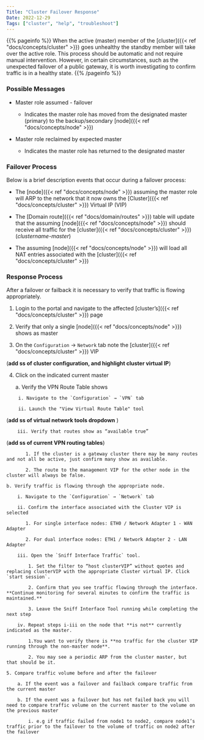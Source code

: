 ```yaml
---
Title: "Cluster Failover Response"
Date: 2022-12-29
Tags: ["cluster", "help", "troubleshoot"]
---
```


{{% pageinfo %}}
When the active (master) member of the [cluster]({{< ref "docs/concepts/cluster" >}}) goes unhealthy the standby member will take over the active role.  This process should be automatic and not require manual intervention. However, in certain circumstances, such as the unexpected failover of a public gateway, it is worth investigating to confirm traffic is in a healthy state. 
{{% /pageinfo %}}

### Possible Messages
- Master role assumed - failover

    - Indicates the master role has moved from the designated master (primary) to the backup/secondary [node]({{< ref "docs/concepts/node" >}})

- Master role reclaimed by expected master

    - Indicates the master role has returned to the designated master

### Failover Process
Below is a brief description events that occur during a failover process:

- The [node]({{< ref "docs/concepts/node" >}}) assuming the master role will ARP to the network that it now owns the [Cluster]({{< ref "docs/concepts/cluster" >}}) Virtual IP (VIP) 

- The [Domain route]({{< ref "docs/domain/routes" >}}) table will update that the assuming [node]({{< ref "docs/concepts/node" >}}) should receive all traffic for the [cluster]({{< ref "docs/concepts/cluster" >}}) (*clustername-master*)

- The assuming [node]({{< ref "docs/concepts/node" >}}) will load all NAT entries associated with the [cluster]({{< ref "docs/concepts/cluster" >}})

### Response Process
After a failover or failback it is necessary to verify that traffic is flowing appropriately.

1. Login to the portal and navigate to the affected [cluster’s]({{< ref "docs/concepts/cluster" >}}) page

2. Verify that only a single [node]({{< ref "docs/concepts/node" >}}) shows as master

3. On the `Configuration` → `Network` tab note the [cluster]({{< ref "docs/concepts/cluster" >}}) VIP

(**add ss of cluster configuration, and highlight cluster virtual IP**)
 
4. Click on the indicated current master

    a. Verify the VPN Route Table shows 

        i. Navigate to the `Configuration` → `VPN` tab

        ii. Launch the "View Virtual Route Table" tool

(**add ss of virtual network tools dropdown** )
 
        iii. Verify that routes show as “available true”

(**add ss of current VPN routing tables**)
 
           1. If the cluster is a gateway cluster there may be many routes and not all be active, just confirm many show as available. 

           2. The route to the management VIP for the other node in the cluster will always be false.

    b. Verify traffic is flowing through the appropriate node.

        i. Navigate to the `Configuration` → `Network` tab 

        ii. Confirm the interface associated with the Cluster VIP is selected

           1. For single interface nodes: ETH0 / Network Adapter 1 - WAN Adapter

           2. For dual interface nodes: ETH1 / Network Adapter 2 - LAN Adapter

        iii. Open the `Sniff Interface Traffic` tool.  

            1. Set the filter to “host clusterVIP” without quotes and replacing clusterVIP with the appropriate Cluster virtual IP. Click `start session`.

            2. Confirm that you see traffic flowing through the interface. **Continue monitoring for several minutes to confirm the traffic is maintained.**

            3. Leave the Sniff Interface Tool running while completing the next step

        iv. Repeat steps i-iii on the node that **is not** currently indicated as the master.  

            1.You want to verify there is **no traffic for the cluster VIP running through the non-master node**.  

            2. You may see a periodic ARP from the cluster master, but that should be it. 

    5. Compare traffic volume before and after the failover

        a. If the event was a failover and failback compare traffic from the current master

        b. If the event was a failover but has not failed back you will need to compare traffic volume on the current master to the volume on the previous master

            i. e.g if traffic failed from node1 to node2, compare node1’s traffic prior to the failover to the volume of traffic on node2 after the failover

 